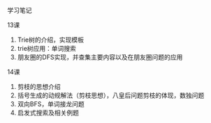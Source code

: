 学习笔记

13课

1. Trie树的介绍，实现模板
2. trie树应用：单词搜索
3. 朋友圈的DFS实现，并查集主要内容以及在朋友圈问题的应用

14课

1. 剪枝的思想介绍
2. 括号生成的动规解法（剪枝思想），八皇后问题剪枝的体现，数独问题
3. 双向BFS，单词接龙问题
4. 启发式搜索及相关例题







